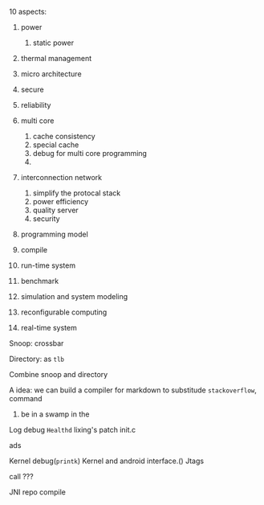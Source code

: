 10 aspects:
1. power
    1. static power
2. thermal management
3. micro architecture
4. secure
5. reliability


2. multi core
    1. cache consistency
    2. special cache
    3. debug for multi core programming
    4. 

3. interconnection network
    1. simplify the protocal stack
    2. power efficiency
    3. quality server
    4. security

4. programming model

5. compile

6. run-time system

7. benchmark

8. simulation and system modeling

9. reconfigurable computing

10. real-time system


Snoop: crossbar

Directory: as `tlb`

Combine snoop and directory


A idea: we can build a compiler for markdown to substitude `stackoverflow`, command

1. be in a swamp in the 

Log debug
`Healthd`
lixing's patch
init.c

ads

Kernel debug(`printk`)
Kernel and android interface.()
Jtags


call ???


JNI
repo
compile


